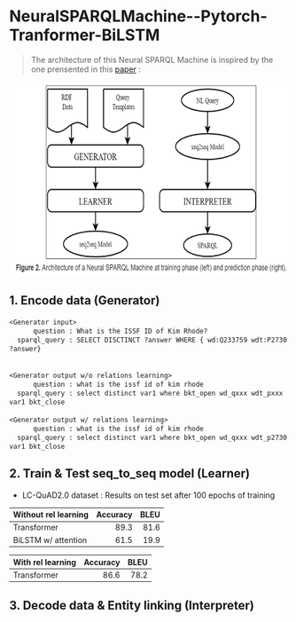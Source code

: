 # NeuralSPARQLMachine--Pytorch-Tranformer-BiLSTM
> The architecture of this Neural SPARQL Machine is inspired by the one prensented in this [paper](https://s3.eu-west-2.amazonaws.com/tsoru.aksw.org/neural-sparql-machines/soru-marx-semantics2017.html) :
<p align="center">
  <img src="https://github.com/gabguerin/NeuralSPARQLMachine--Pytorch-Tranformer-BiLSTM/blob/main/data/NSPM2.PNG" width="700" height="350">
</p>

## 1. Encode data (Generator)
```sparql
<Generator input>
      question : What is the ISSF ID of Kim Rhode?
  sparql_query : SELECT DISCTINCT ?answer WHERE { wd:Q233759 wdt:P2730 ?answer}


<Generator output w/o relations learning>
      question : what is the issf id of kim rhode
  sparql_query : select distinct var1 where bkt_open wd_qxxx wdt_pxxx var1 bkt_close
  
<Generator output w/ relations learning>
      question : what is the issf id of kim rhode
  sparql_query : select distinct var1 where bkt_open wd_qxxx wdt_p2730 var1 bkt_close
```

## 2. Train & Test seq_to_seq model (Learner)

- LC-QuAD2.0 dataset : Results on test set after 100 epochs of training
<table>
    <thead>
        <tr>
            <th>Without rel learning</th>
            <th align="center">Accuracy</th>
            <th align="center">BLEU</th>
        </tr>
    </thead>
    <tbody>
        <tr>
            <td>Transformer</td>
            <td align="right">89.3</td>
            <td align="right">81.6</td>
        </tr>
        <tr>
            <td>BiLSTM w/ attention</td>
            <td align="right">61.5</td>
            <td align="right">19.9</td>
        </tr>
    </tbody>
</table>

<table>
    <thead>
        <tr>
            <th>With rel learning</th>
            <th align="center">Accuracy</th>
            <th align="center">BLEU</th>
        </tr>
    </thead>
    <tbody>
        <tr>
            <td>Transformer</td>
            <td align="right">86.6</td>
            <td align="right">78.2</td>
        </tr>
    </tbody>
</table>

## 3. Decode data & Entity linking (Interpreter)
